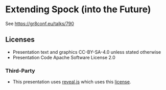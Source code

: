 # Extending Spock (into the Future)
 
See https://gr8conf.eu/talks/790

## Licenses
* Presentation text and graphics CC-BY-SA-4.0 unless stated otherwise
* Presentation Code Apache Software License 2.0

### Third-Party
* This presentation uses [reveal.js](https://github.com/hakimel/reveal.js/) which uses this [license](./RevealJs-LICENSE).
